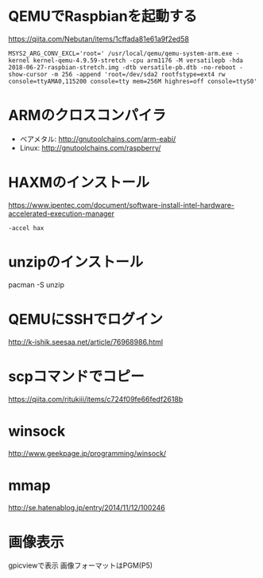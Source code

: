 # QEMUでRaspbianを起動する

https://qiita.com/Nebutan/items/1cffada81e61a9f2ed58

~~~
MSYS2_ARG_CONV_EXCL='root=' /usr/local/qemu/qemu-system-arm.exe -kernel kernel-qemu-4.9.59-stretch -cpu arm1176 -M versatilepb -hda 2018-06-27-raspbian-stretch.img -dtb versatile-pb.dtb -no-reboot -show-cursor -m 256 -append 'root=/dev/sda2 rootfstype=ext4 rw console=ttyAMA0,115200 console=tty mem=256M highres=off console=ttyS0'
~~~

# ARMのクロスコンパイラ

* ベアメタル: http://gnutoolchains.com/arm-eabi/
* Linux: http://gnutoolchains.com/raspberry/

# HAXMのインストール

https://www.ipentec.com/document/software-install-intel-hardware-accelerated-execution-manager

~~~
-accel hax
~~~

# unzipのインストール

pacman -S unzip

# QEMUにSSHでログイン

http://k-ishik.seesaa.net/article/76968986.html

# scpコマンドでコピー

https://qiita.com/ritukiii/items/c724f09fe66fedf2618b

# winsock

http://www.geekpage.jp/programming/winsock/

# mmap

http://se.hatenablog.jp/entry/2014/11/12/100246

# 画像表示

gpicviewで表示
画像フォーマットはPGM(P5)

